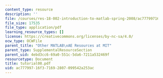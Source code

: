 ```yaml
---
content_type: resource
description: ''
file: /courses/res-18-002-introduction-to-matlab-spring-2008/ac77799716f371692807099542a253ac_tutorial08.pdf
file_size: 17535
file_type: application/pdf
learning_resource_types: []
license: https://creativecommons.org/licenses/by-nc-sa/4.0/
ocw_type: OCWFile
parent_title: "Other MATLAB\xAE Resources at MIT"
parent_type: SupplementalResourceSection
parent_uid: 4ebd3cc6-69a0-551c-5da6-7211a532469f
resourcetype: Document
title: tutorial08.pdf
uid: ac777997-16f3-7169-2807-099542a253ac
---
```


